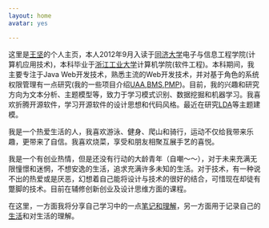 ```yaml
---
layout: home
avatar: yes

---
```


这里是[王坚](/)的个人主页，本人2012年9月入读于[同济大学](http://www.tongji.edu.cn/index.html)电子与信息工程学院(计算机应用技术)，本科毕业于[浙江工业大学](http://www.zjut.edu.cn/)计算机学院(软件工程)。本科期间，我主要专注于Java Web开发技术，熟悉主流的Web开发技术，并对基于角色的系统权限管理有一点研究(我的一些项目介绍[UAA](UAA),[BMS](bms),[PMP](pmp))。目前，我的兴趣和研究方向为文本分析、主题模型等，致力于学习模式识别、数据挖掘和机器学习。我喜欢折腾开源软件，学习开源软件的设计思想和代码风格。最近在研究[LDA](http://www.cs.princeton.edu/~blei/)等主题建模。  

我是一个热爱生活的人，我喜欢游泳、健身、爬山和骑行，运动不仅给我带来乐趣，更带来了自信。我喜欢烧菜，享受和朋友相聚互展手艺的喜悦。 

我是一个有创业热情，但是还没有行动的大龄青年（自嘲～～），对于未来充满无限憧憬和迷惘，不想安逸的生活，追求充满许多未知的生活。对于技术，有一种说不出的热爱或是厌恶，幻想着自己能将设计与技术的很好的结合，可惜现在却徒有蹩脚的技术。目前在辅修创新创业及设计思维方面的课程。

在这里，一方面我将分享自己学习中的一点[笔记和理解](/#)，另一方面用于记录自己的[生活](/#)和对生活的理解。
